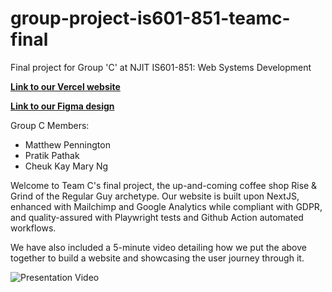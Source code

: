 # group-project-is601-851-teamc-final
Final project for Group 'C' at NJIT IS601-851: Web Systems Development

**[Link to our Vercel website](https://group-project-is601-851-teamc-final.vercel.app/)**

**[Link to our Figma design](https://www.figma.com/file/7xH0vvBcdDEXUZXArvPor8/Rise-%26-Grind-Website-Design-(Final)?type=design&node-id=0%3A1&mode=design&t=I3Gwi2mhVM5xqVxL-1)**


Group C Members: 
- Matthew Pennington
- Pratik Pathak
- Cheuk Kay Mary Ng

Welcome to Team C's final project, the up-and-coming coffee shop Rise & Grind of the Regular Guy archetype. Our website is built upon NextJS, enhanced with Mailchimp and Google Analytics while compliant with GDPR, and quality-assured with Playwright tests and Github Action automated workflows.

We have also included a 5-minute video detailing how we put the above together to build a website and showcasing the user journey through it.

![Presentation Video]([public/video/Final%20Project%20Presentation.mp4](https://youtu.be/5jB00wItuM0))

